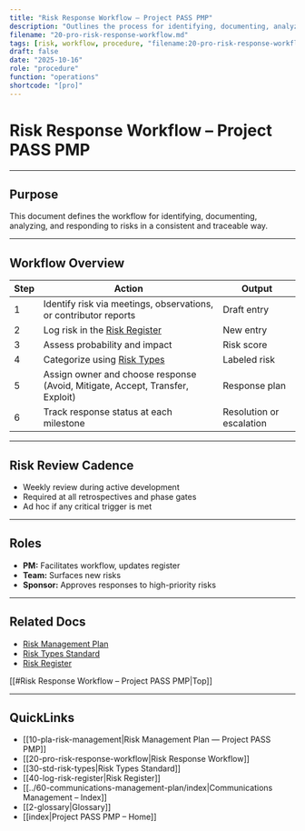 ```yaml
---
title: "Risk Response Workflow — Project PASS PMP"
description: "Outlines the process for identifying, documenting, analyzing, and responding to risks in a consistent and traceable manner."
filename: "20-pro-risk-response-workflow.md"
tags: [risk, workflow, procedure, "filename:20-pro-risk-response-workflow.md"]
draft: false
date: "2025-10-16"
role: "procedure"
function: "operations"
shortcode: "[pro]"
---
```


# Risk Response Workflow – Project PASS PMP  

---

## Purpose

This document defines the workflow for identifying, documenting, analyzing, and responding to risks in a consistent and traceable way.

---

## Workflow Overview

| Step | Action | Output |
|------|--------|--------|
| 1 | Identify risk via meetings, observations, or contributor reports | Draft entry |
| 2 | Log risk in the [Risk Register](log-risk-register.md) | New entry |
| 3 | Assess probability and impact | Risk score |
| 4 | Categorize using [Risk Types](std-risk-types.md) | Labeled risk |
| 5 | Assign owner and choose response (Avoid, Mitigate, Accept, Transfer, Exploit) | Response plan |
| 6 | Track response status at each milestone | Resolution or escalation |

---

## Risk Review Cadence

- Weekly review during active development  
- Required at all retrospectives and phase gates  
- Ad hoc if any critical trigger is met

---

## Roles

- **PM:** Facilitates workflow, updates register  
- **Team:** Surfaces new risks  
- **Sponsor:** Approves responses to high-priority risks

---

## Related Docs

- [Risk Management Plan](pla-risk-management.md)  
- [Risk Types Standard](std-risk-types.md)  
- [Risk Register](log-risk-register.md)

[[#Risk Response Workflow – Project PASS PMP|Top]]

---

## QuickLinks
- [[10-pla-risk-management|Risk Management Plan — Project PASS PMP]]
- [[20-pro-risk-response-workflow|Risk Response Workflow]]
- [[30-std-risk-types|Risk Types Standard]]
- [[40-log-risk-register|Risk Register]]
- [[../60-communications-management-plan/index|Communications Management – Index]]
- [[2-glossary|Glossary]]
- [[index|Project PASS PMP – Home]]
